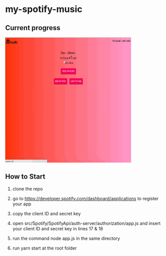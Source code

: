 # my-spotify-music

## Current progress

<img src="src/assets/11.5.2018.gif" width="400" height="400" >

## How to Start

1. clone the repo

2) go to https://developer.spotify.com/dashboard/applications to register your app

3) copy the client ID and secret key

4) open src/Spotify/SpotifyApi/auth-server/authorization/app.js and insert your client ID and secret key in lines 17 & 18

5) run the command node app.js in the same directory

6) run yarn start at the root folder
